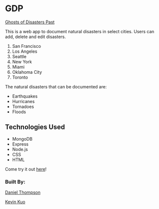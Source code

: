 # GDP
[Ghosts of Disasters Past](https://stormy-shelf-74797.herokuapp.com/)

This is a web app to document natural disasters in select cities. Users can add, delete and edit disasters.

1. San Francisco
2. Los Angeles
3. Seattle
4. New York
5. Miami
6. Oklahoma City
7. Toronto

The natural disasters that can be documented are:
* Earthquakes
* Hurricanes
* Tornadoes
* Floods

## Technologies Used
* MongoDB
* Express
* Node.js
* CSS
* HTML

Come try it out [here](https://stormy-shelf-74797.herokuapp.com/)!

### Built By:
[Daniel Thompson](https://github.com/19dst89/)

[Kevin Kuo](https://github.com/kkuo57)